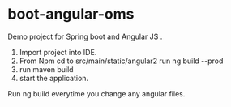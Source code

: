 # boot-angular-oms
Demo project for Spring boot and Angular JS .

1. Import project into IDE.
2. From Npm 
cd to src/main/static/angular2
run ng build --prod
3. run maven build
4. start the application.

Run ng build everytime you change any angular files.
